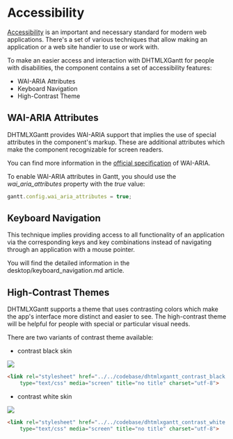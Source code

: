Accessibility
=================

[Accessibility](https://www.w3.org/WAI/intro/accessibility.php) is an important and necessary standard for modern web applications. 
There's a set of various techniques that allow making an application or a web site handier to use or work with. 

To make an easier access and interaction with DHTMLXGantt for people with disabilities, the component contains a set of accessibility features:

- WAI-ARIA Attributes
- Keyboard  Navigation
- High-Сontrast Theme

WAI-ARIA Attributes
----------------------

DHTMLXGantt provides WAI-ARIA support that implies the use of special attributes in the component's markup.
These are additional attributes which make the component recognizable for screen readers. 

You can find more information in the [official specification](https://www.w3.org/WAI/intro/aria) of WAI-ARIA.

To enable WAI-ARIA attributes in Gantt, you should use the *wai_aria_attributes* property with the *true* value:

~~~js
gantt.config.wai_aria_attributes = true;
~~~

Keyboard Navigation
-------------------

This technique implies providing access to all functionality of an application via the corresponding keys and key combinations
instead of navigating through an application with a mouse pointer.  

You will find the detailed information in the desktop/keyboard_navigation.md article.

High-Сontrast Themes
--------------------

DHTMLXGantt supports a theme that uses contrasting colors which make the app's interface more distinct and easier to see.
The high-contrast theme will be helpful for people with special or particular visual needs.

There are two variants of contrast theme available: 

- contrast black skin

<img src="desktop/contrast_black_skin.png">

~~~html
<link rel="stylesheet" href="../../codebase/dhtmlxgantt_contrast_black.css" 
	type="text/css" media="screen" title="no title" charset="utf-8">
~~~

- contrast white skin

<img src="desktop/contrast_white_skin.png">

~~~html
<link rel="stylesheet" href="../../codebase/dhtmlxgantt_contrast_white.css" 
    type="text/css" media="screen" title="no title" charset="utf-8">
~~~
